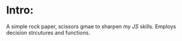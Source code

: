 # Intro:
A simple rock paper, scissors gmae to sharpen my *JS* skills. Employs decision strcutures and functions.
